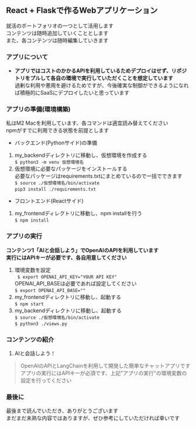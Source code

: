 ## React + Flaskで作るWebアプリケーション  　
就活のポートフォリオの一つとして活用します  
コンテンツは随時追加していくこととします  
また、各コンテンツは随時編集していきます  

### アプリについて  
- **アプリではコストのかかるAPIを利用しているためデプロイはせず、リポジトリをプルして各自の環境で実行していただくことを想定しています**  
過剰な利用や悪用を避けるためですが、今後確実な制御ができるようになれば積極的にSaaSにデプロイしたいと思っています  

### アプリの準備(環境構築)  
私はM2 Macを利用しています、各コマンドは適宜読み替えてください  
npmがすでに利用できる状態を前提とします  

- バックエンド(Pythonサイド)の準備  
1. my_backendディレクトリに移動し、仮想環境を作成する  
```$ python3 -m venv 仮想環境名```  
2. 仮想環境に必要なパッケージをインストールする  
必要なパッケージはrequirements.txtにまとめているので一括でできます  
```$ source ./仮想環境名/bin/activate```  
```pip3 install ./requirements.txt```  

- フロントエンド(Reactサイド)  
1. my_frontendディレクトリに移動し、npm installを行う  
```$ npm install```  

### アプリの実行  
**コンテンツ1「AIと会話しよう」でOpenAIのAPIを利用しています**  
**実行にはAPIキーが必要です、各自用意してください**  
1. 環境変数を設定  
``` $ export OPENAI_API_KEY="YOUR API KEY"```  
OPENAI_API_BASEは必要であれば設定してください  
```$ export OPENAI_API_BASE=""```  
2. my_frontendディレクトリに移動し、起動する  
```$ npm start```  
3. my_backendディレクトリに移動し、起動する  
```$ source ./仮想環境名/bin/activate```  
```$ python3 ./views.py```  

### コンテンツの紹介
1. AIと会話しよう！
> OpenAIのAPIとLangChainを利用して開発した簡単なチャットアプリです  
> アプリの実行にはAPIキーが必須です、上記"アプリの実行"の環境変数の設定を行ってください  

### 最後に  
最後まで読んでいただき、ありがとうございます  
まだまだ未熟な内容ではありますが、ぜひ参考にしていただければ幸いです  